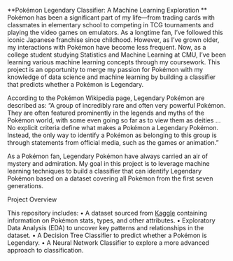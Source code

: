 **Pokémon Legendary Classifier: A Machine Learning Exploration
**
Pokémon has been a significant part of my life—from trading cards with classmates in elementary school to competing in TCG tournaments and playing the video games on emulators. As a longtime fan, I’ve followed this iconic Japanese franchise since childhood. However, as I’ve grown older, my interactions with Pokémon have become less frequent. Now, as a college student studying Statistics and Machine Learning at CMU, I’ve been learning various machine learning concepts through my coursework. This project is an opportunity to merge my passion for Pokémon with my knowledge of data science and machine learning by building a classifier that predicts whether a Pokémon is Legendary.

According to the Pokémon Wikipedia page, Legendary Pokémon are described as:
  “A group of incredibly rare and often very powerful Pokémon. They are often featured prominently in the legends and myths of the Pokémon world, with some even going so far as to view them as deities … No explicit criteria define what makes a Pokémon a Legendary Pokémon. Instead, the only way to identify a Pokémon as belonging to this group is through statements from official media, such as the games or animation.”

As a Pokémon fan, Legendary Pokémon have always carried an air of mystery and admiration. My goal in this project is to leverage machine learning techniques to build a classifier that can identify Legendary Pokémon based on a dataset covering all Pokémon from the first seven generations.

Project Overview

This repository includes:
	•	A dataset sourced from [Kaggle]([url](https://www.kaggle.com/datasets/rounakbanik/pokemon/data)) containing information on Pokémon stats, types, and other attributes.
	•	Exploratory Data Analysis (EDA) to uncover key patterns and relationships in the dataset.
	•	A Decision Tree Classifier to predict whether a Pokémon is Legendary.
	•	A Neural Network Classifier to explore a more advanced approach to classification.


